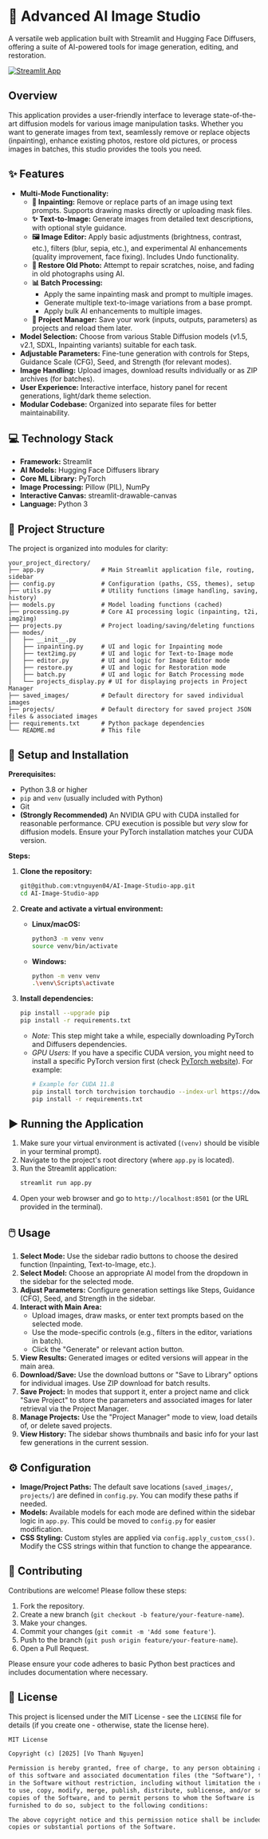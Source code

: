 # 🎨 Advanced AI Image Studio

A versatile web application built with Streamlit and Hugging Face Diffusers, offering a suite of AI-powered tools for image generation, editing, and restoration.

[![Streamlit App](https://static.streamlit.io/badges/streamlit_badge_black_white.svg)](<#replace-with-your-deployed-app-link-if-available>) <!-- Optional: Add link if deployed -->

<!-- Optional: Add a screenshot or GIF demo -->
<!-- [Insert Screenshot/GIF Here] -->
<!-- (A visual demo significantly helps users understand the application) -->

## Overview

This application provides a user-friendly interface to leverage state-of-the-art diffusion models for various image manipulation tasks. Whether you want to generate images from text, seamlessly remove or replace objects (inpainting), enhance existing photos, restore old pictures, or process images in batches, this studio provides the tools you need.

## ✨ Features

*   **Multi-Mode Functionality:**
    *   **📝 Inpainting:** Remove or replace parts of an image using text prompts. Supports drawing masks directly or uploading mask files.
    *   **✨ Text-to-Image:** Generate images from detailed text descriptions, with optional style guidance.
    *   **🖼️ Image Editor:** Apply basic adjustments (brightness, contrast, etc.), filters (blur, sepia, etc.), and experimental AI enhancements (quality improvement, face fixing). Includes Undo functionality.
    *   **🔧 Restore Old Photo:** Attempt to repair scratches, noise, and fading in old photographs using AI.
    *   **📊 Batch Processing:**
        *   Apply the same inpainting mask and prompt to multiple images.
        *   Generate multiple text-to-image variations from a base prompt.
        *   Apply bulk AI enhancements to multiple images.
    *   **📁 Project Manager:** Save your work (inputs, outputs, parameters) as projects and reload them later.
*   **Model Selection:** Choose from various Stable Diffusion models (v1.5, v2.1, SDXL, Inpainting variants) suitable for each task.
*   **Adjustable Parameters:** Fine-tune generation with controls for Steps, Guidance Scale (CFG), Seed, and Strength (for relevant modes).
*   **Image Handling:** Upload images, download results individually or as ZIP archives (for batches).
*   **User Experience:** Interactive interface, history panel for recent generations, light/dark theme selection.
*   **Modular Codebase:** Organized into separate files for better maintainability.

## 💻 Technology Stack

*   **Framework:** Streamlit
*   **AI Models:** Hugging Face Diffusers library
*   **Core ML Library:** PyTorch
*   **Image Processing:** Pillow (PIL), NumPy
*   **Interactive Canvas:** streamlit-drawable-canvas
*   **Language:** Python 3

## 📂 Project Structure

The project is organized into modules for clarity:
```
your_project_directory/
├── app.py                # Main Streamlit application file, routing, sidebar
├── config.py             # Configuration (paths, CSS, themes), setup
├── utils.py              # Utility functions (image handling, saving, history)
├── models.py             # Model loading functions (cached)
├── processing.py         # Core AI processing logic (inpainting, t2i, img2img)
├── projects.py           # Project loading/saving/deleting functions
├── modes/
│   ├── __init__.py
│   ├── inpainting.py     # UI and logic for Inpainting mode
│   ├── text2img.py       # UI and logic for Text-to-Image mode
│   ├── editor.py         # UI and logic for Image Editor mode
│   ├── restore.py        # UI and logic for Restoration mode
│   ├── batch.py          # UI and logic for Batch Processing mode
│   └── projects_display.py # UI for displaying projects in Project Manager
├── saved_images/         # Default directory for saved individual images
├── projects/             # Default directory for saved project JSON files & associated images
├── requirements.txt      # Python package dependencies
└── README.md             # This file
```
## 🚀 Setup and Installation

**Prerequisites:**

*   Python 3.8 or higher
*   `pip` and `venv` (usually included with Python)
*   Git
*   **(Strongly Recommended)** An NVIDIA GPU with CUDA installed for reasonable performance. CPU execution is possible but *very* slow for diffusion models. Ensure your PyTorch installation matches your CUDA version.

**Steps:**

1.  **Clone the repository:**
    ```bash
    git@github.com:vtnguyen04/AI-Image-Studio-app.git
    cd AI-Image-Studio-app
    ```

2.  **Create and activate a virtual environment:**
    *   **Linux/macOS:**
        ```bash
        python3 -m venv venv
        source venv/bin/activate
        ```
    *   **Windows:**
        ```bash
        python -m venv venv
        .\venv\Scripts\activate
        ```

3.  **Install dependencies:**
    ```bash
    pip install --upgrade pip
    pip install -r requirements.txt
    ```
    *   *Note:* This step might take a while, especially downloading PyTorch and Diffusers dependencies.
    *   *GPU Users:* If you have a specific CUDA version, you might need to install a specific PyTorch version first (check [PyTorch website](https://pytorch.org/get-started/locally/)). For example:
        ```bash
        # Example for CUDA 11.8
        pip install torch torchvision torchaudio --index-url https://download.pytorch.org/whl/cu118
        pip install -r requirements.txt
        ```

## ▶️ Running the Application

1.  Make sure your virtual environment is activated (`(venv)` should be visible in your terminal prompt).
2.  Navigate to the project's root directory (where `app.py` is located).
3.  Run the Streamlit application:
    ```bash
    streamlit run app.py
    ```
4.  Open your web browser and go to `http://localhost:8501` (or the URL provided in the terminal).


## 🖱️ Usage

1.  **Select Mode:** Use the sidebar radio buttons to choose the desired function (Inpainting, Text-to-Image, etc.).
2.  **Select Model:** Choose an appropriate AI model from the dropdown in the sidebar for the selected mode.
3.  **Adjust Parameters:** Configure generation settings like Steps, Guidance (CFG), Seed, and Strength in the sidebar.
4.  **Interact with Main Area:**
    *   Upload images, draw masks, or enter text prompts based on the selected mode.
    *   Use the mode-specific controls (e.g., filters in the editor, variations in batch).
    *   Click the "Generate" or relevant action button.
5.  **View Results:** Generated images or edited versions will appear in the main area.
6.  **Download/Save:** Use the download buttons or "Save to Library" options for individual images. Use ZIP download for batch results.
7.  **Save Project:** In modes that support it, enter a project name and click "Save Project" to store the parameters and associated images for later retrieval via the Project Manager.
8.  **Manage Projects:** Use the "Project Manager" mode to view, load details of, or delete saved projects.
9.  **View History:** The sidebar shows thumbnails and basic info for your last few generations in the current session.

## ⚙️ Configuration

*   **Image/Project Paths:** The default save locations (`saved_images/`, `projects/`) are defined in `config.py`. You can modify these paths if needed.
*   **Models:** Available models for each mode are defined within the sidebar logic in `app.py`. This could be moved to `config.py` for easier modification.
*   **CSS Styling:** Custom styles are applied via `config.apply_custom_css()`. Modify the CSS strings within that function to change the appearance.

## 🤝 Contributing

Contributions are welcome! Please follow these steps:

1.  Fork the repository.
2.  Create a new branch (`git checkout -b feature/your-feature-name`).
3.  Make your changes.
4.  Commit your changes (`git commit -m 'Add some feature'`).
5.  Push to the branch (`git push origin feature/your-feature-name`).
6.  Open a Pull Request.

Please ensure your code adheres to basic Python best practices and includes documentation where necessary.

## 📜 License

This project is licensed under the MIT License - see the `LICENSE` file for details (if you create one - otherwise, state the license here).

```txt
MIT License

Copyright (c) [2025] [Vo Thanh Nguyen]

Permission is hereby granted, free of charge, to any person obtaining a copy
of this software and associated documentation files (the "Software"), to deal
in the Software without restriction, including without limitation the rights
to use, copy, modify, merge, publish, distribute, sublicense, and/or sell
copies of the Software, and to permit persons to whom the Software is
furnished to do so, subject to the following conditions:

The above copyright notice and this permission notice shall be included in all
copies or substantial portions of the Software.